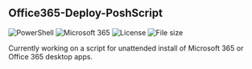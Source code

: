 ## Office365-Deploy-PoshScript
![PowerShell](https://img.shields.io/badge/-PowerShell-_?style=flat-square&logo=powershell&color=blue&logoColor=white) ![Microsoft 365](https://img.shields.io/badge/-Microsoft%20365-_?style=flat-square&logo=microsoft%20office&color=red&logoColor=white) ![License](https://img.shields.io/github/license/vantriel/office365-deploy-poshscript?style=flat-square) ![File size](https://img.shields.io/github/languages/code-size/vantriel/office365-deploy-poshscript?color=blue&style=flat-square)

Currently working on a script for unattended install of Microsoft 365 or Office 365 desktop apps.


